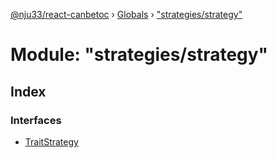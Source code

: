 [@nju33/react-canbetoc](../README.md) › [Globals](../globals.md) › ["strategies/strategy"](_strategies_strategy_.md)

# Module: "strategies/strategy"

## Index

### Interfaces

* [TraitStrategy](../interfaces/_strategies_strategy_.traitstrategy.md)
